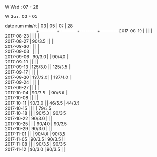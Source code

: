 W Wed      : 07 + 28

W Sun      : 03 + 05

date num min/rt |    03   |    05   |    07   |    28   
----------------+---------+---------+---------+---------
2017-08-19      |         |         |         |                 
2017-08-23      |         |         |         |                 
2017-08-27      |  90/3.5 |         |         |                 
2017-08-30      |         |         |         |                 
2017-09-03      |         |         |         |                 
2017-09-06      |  90/3.0 |         |  90/4.0 |                 
2017-09-10      |         |         |         |                 
2017-09-13      | 125/3.0 |         | 125/3.5 |                 
2017-09-17      |         |         |         |                 
2017-09-20      | 137/3.0 |         | 137/4.0 |                 
2017-09-24      |         |         |         |                 
2017-09-27      |         |         |         |                 
2017-10-04      |  90/3.5 |         |  90/5.0 |                 
2017-10-08      |         |         |         |                 
2017-10-11      |  90/3.0 |         |  46/5.5 |  44/3.5         
2017-10-15      |         |         |         |  79/3.5         
2017-10-18      |         |         |  90/5.0 |  90/3.5         
2017-10-22      |  90/3.0 |         |         |                 
2017-10-25      |         |         |  90/4.0 |  90/3.5         
2017-10-29      |  90/3.0 |         |         |                 
2017-11-01      |         |         |  90/4.0 |  90/3.5         
2017-11-05      |  90/3.5 |  90/3.5 |         |                 
2017-11-08      |         |         |  90/3.5 |  90/3.5         
2017-11-12      |  90/3.0 |  90/3.5 |         |                 

